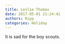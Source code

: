 ```yaml
---
title: Leslie Thomas
date: 2017-05-01 21:24:41
authors: Ripp
categories: Holiday
---
```


 It is sad for the boy scouts.
